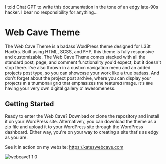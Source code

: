 I told Chat GPT to write this documentation in the tone of an edgy late-90s hacker. I bear no responsibility for anything...

# Web Cave Theme

The Web Cave Theme is a badass WordPress theme designed for L33t Hax0rs. Built using HTML, SCSS, and PHP, this theme is fully responsive and customizable. The Web Cave Theme comes stacked with all the standard post, page, and comment functionality you'd expect, but it doesn't stop there. I've also thrown in a custom navigation menu and an added projects post type, so you can showcase your work like a true badass. And don't forget about the project post archive, where you can display your projects in a thumbnail grid that emphasizes the featured image. It's like having your very own digital gallery of awesomeness.

## Getting Started

Ready to enter the Web Cave? Download or clone the repository and install it on your WordPress site. Alternatively, you can download the theme as a zip file and upload it to your WordPress site through the WordPress dashboard. Either way, you're on your way to creating a site that's as edgy as you are.

See it in action on my website: https://kateswebcave.com

![webcave1 1 0](https://user-images.githubusercontent.com/58354883/169668249-188c724c-5ca4-4200-b663-0186f074a3a6.jpg)
